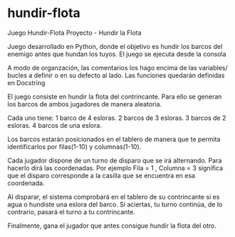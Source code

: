 # hundir-flota
Juego Hundir-Flota 
Proyecto - Hundir la Flota

Juego desarrollado en Python, donde el objetivo es hundir los barcos del enemigo antes que hundan los tuyos.
El juego se ejecuta desde la consola

A modo de organzación, las comentarios los hago encima de las variables/ bucles a definir o en su defecto al lado.
Las funciones quedarán definidas en Docstring

El juego consiste en hundir la flota del contrincante. 
Para ello se generan los barcos de ambos jugadores de manera aleatoria.

Cada uno tiene:
    1 barco de 4 esloras.
    2 barcos de 3 esloras.
    3 barcos de 2 esloras.
    4 barcos de una eslora.
        
Los barcos estarán posicionados en el tablero de manera que te permita 
identificarlos por filas(1-10) y columnas(1-10).

Cada jugador dispone de un turno de disparo que se irá alternando. Para
hacerlo dirá las coordenadas. Por ejemplo Fila = 1 , Columna = 3 significa
que el disparo corresponde a la casilla que se encuentra en esa coordenada.

Al disparar, el sistema comprobará en el tablero de su contrincante si es 
agua o hundiste una eslora del barco. Si aciertas, tu turno continúa, de lo
contrario, pasará el turno a tu contrincante. 

Finalmente, gana el jugador que antes consigue hundir la flota del otro. 

  
